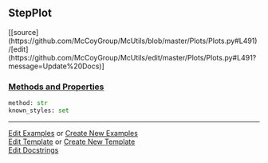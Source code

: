 ## <a id="McUtils.Plots.Plots.StepPlot">StepPlot</a> 
<div class="docs-source-link" markdown="1">
[[source](https://github.com/McCoyGroup/McUtils/blob/master/Plots/Plots.py#L491)/[edit](https://github.com/McCoyGroup/McUtils/edit/master/Plots/Plots.py#L491?message=Update%20Docs)]
</div>



<div class="collapsible-section">
 <div class="collapsible-section collapsible-section-header" markdown="1">
 
### <a class="collapse-link" data-toggle="collapse" href="#methods">Methods and Properties</a> <a class="float-right" data-toggle="collapse" href="#methods"><i class="fa fa-chevron-down"></i></a>

 </div>
 <div class="collapsible-section collapsible-section-body collapse" id="methods" markdown="1">

```python
method: str
known_styles: set
```


 </div>
</div>




___

[Edit Examples](https://github.com/McCoyGroup/McUtils/edit/gh-pages/ci/examples/McUtils/Plots/Plots/StepPlot.md) or 
[Create New Examples](https://github.com/McCoyGroup/McUtils/new/gh-pages/?filename=ci/examples/McUtils/Plots/Plots/StepPlot.md) <br/>
[Edit Template](https://github.com/McCoyGroup/McUtils/edit/gh-pages/ci/docs/McUtils/Plots/Plots/StepPlot.md) or 
[Create New Template](https://github.com/McCoyGroup/McUtils/new/gh-pages/?filename=ci/docs/templates/McUtils/Plots/Plots/StepPlot.md) <br/>
[Edit Docstrings](https://github.com/McCoyGroup/McUtils/edit/master/Plots/Plots.py#L491?message=Update%20Docs)